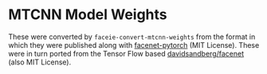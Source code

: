 MTCNN Model Weights
===================

These were converted by `faceie-convert-mtcnn-weights` from the format in which
they were published along with
[facenet-pytorch](https://github.com/timesler/facenet-pytorch) (MIT License).
These were in turn ported from the Tensor Flow based
[davidsandberg/facenet](https://github.com/davidsandberg/facenet) (also MIT
License).
